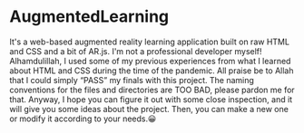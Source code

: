 # AugmentedLearning
It's a web-based augmented reality learning application built on raw HTML and CSS and a bit of AR.js. I'm not a professional developer myself! Alhamdulillah, I used some of my previous experiences from what I learned about HTML and CSS during the time of the pandemic. All praise be to Allah that I could simply “PASS” my finals with this project. The naming conventions for the files and directories are TOO BAD, please pardon me for that. Anyway, I hope you can figure it out with some close inspection, and it will give you some ideas about the project. Then, you can make a new one or modify it according to your needs.😀

